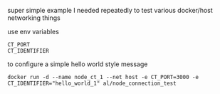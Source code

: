 super simple example I needed repeatedly to test various docker/host networking things

use env variables
````
CT_PORT
CT_IDENTIFIER
````
to configure a simple hello world style message


````
docker run -d --name node_ct_1 --net host -e CT_PORT=3000 -e CT_IDENTIFIER="hello_world_1" al/node_connection_test
````